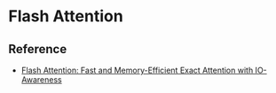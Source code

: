 # Flash Attention
## Reference

- [Flash Attention: Fast and Memory-Efficient Exact Attention with IO-Awareness](https://arxiv.org/abs/2205.14135)